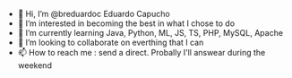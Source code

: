 - 👋 Hi, I’m @breduardoc Eduardo Capucho
- 👀 I’m interested in becoming the best in what I chose to do
- 🌱 I’m currently learning Java, Python, ML, JS, TS, PHP, MySQL, Apache
- 💞️ I’m looking to collaborate on everthing that I can
- 📫 How to reach me : send a direct. Probally I'll answear during the weekend

<!---
breduardoc/breduardoc is a ✨ special ✨ repository because its `README.md` (this file) appears on your GitHub profile.
You can click the Preview link to take a look at your changes.
--->
